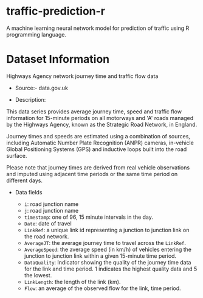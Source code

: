 # traffic-prediction-r
A machine learning neural network model for prediction of traffic using R programming language.


# Dataset Information
Highways Agency network journey time and traffic flow data

* Source:- data.gov.uk

* Description: 

This data series provides average journey time, speed and traffic flow
information for 15-minute periods on all motorways and 'A' roads
managed by the Highways Agency, known as the Strategic Road Network,
in England.

Journey times and speeds are estimated using a combination of sources,
including Automatic Number Plate Recognition (ANPR) cameras,
in-vehicle Global Positioning Systems (GPS) and inductive loops built
into the road surface.

Please note that journey times are derived from real vehicle
observations and imputed using adjacent time periods or the same time
period on different days.

* Data fields

	- `i`: road junction name
	- `j`: road junction name
	- `timestamp`: one of 96, 15 minute intervals in the day.
	- `Date`: date of travel
	- `LinkRef`: a unique link id representing a junction to junction 
      link on the road network.	
	- `AverageJT`: the average journey time to travel across the `LinkRef`.
	- `AverageSpeed`: the average speed (in km/h) of vehicles entering
      the junction to junction link within a given 15-minute time period.
	- `DataQuality`: Indicator showing the quality of the journey time
      data for the link and time period. 1 indicates the highest
      quality data and 5 the lowest.
	- `LinkLength`: the length of the link (km).
	- `Flow`: an average of the observed flow for the link, time period.
